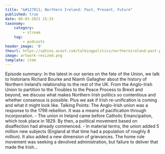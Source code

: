 ```yaml
---
title: "&#127911; Northern Ireland: Past, Present, Future"
published: true
date: 06-03-2021 15:33
taxonomy:
    category:
        - stream
    tag:
        - podcasts
header_image: '0'
theurl: https://sphinx.acast.com/talkingpolitics/northernireland-past-present-future/media.mp3?tk=eyJ0ayI6ImRlZmF1bHQiLCJhZHMiOnRydWUsInNwb25zIjp0cnVlLCJpbiI6Imh0dHBzOi8vYXRlYW0tcGVnYXN1cy1hc3NldHMtYnVja2V0LXByb2QuczMuZXUtd2VzdC0xLmFtYXpvbmF3cy5jb20vOWEwM2ZlOWUtMWZmMC00ZGNjLWIzZjYtNTBiZDFmMDE2ZWE0L2F1ZGlvL3B1YmxpY2ludHJvLWtraTg1ZTJ5LXRwX3B1YmxpY19mZWVkX2ludHJvXzFfLm1wMyIsInN0YXR1cyI6InB1YmxpYyJ9&sig=AwY1YeXwdx9LnxB-ApQkJtTwjK8oHC6N5WnFmbCdjl0
image: artwork-resized.png
template: item
--- 
```

Episode summary: In the latest in our series on the fate of the Union, we talk to historians Richard Bourke and Niamh Gallagher about the history of Northern Ireland’s relationship to the rest of the UK. From the Anglo-Irish Union to partition to the Troubles to the Peace Process to Brexit and beyond, we discuss what makes Northern Irish politics so contentious and whether consensus is possible. Plus we ask if Irish re-unification is coming and what it might look like. Talking Points: The Anglo-Irish union was a response to the 1798 rebellion. It was a means of pacification through incorporation. - The union in Ireland came before Catholic Emancipation, which took place in 1829. By then, a political movement based on disaffection had already commenced. - In material terms, the union added 5 million new subjects (England at that time had a population of roughly 8 million). It also added a new dimension of grievances. The home rule movement was seeking a devolved administration, but failure to deliver that made the Irish…
